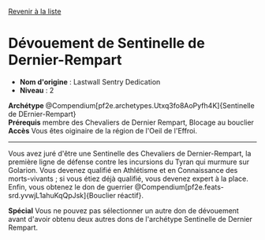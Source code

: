 [Revenir à la liste](..)

# Dévouement de Sentinelle de Dernier-Rempart

 * **Nom d'origine** : Lastwall Sentry Dedication
 * **Niveau** : 2


<div><strong>Archétype&nbsp;</strong>@Compendium[pf2e.archetypes.Utxq3fo8AoPyfh4K]{Sentinelle de DErnier-Rempart}</div>
<div><span id="ctl00_MainContent_DetailedOutput"><strong>Prérequis</strong> membre des Chevaliers de Dernier Rempart, Blocage au bouclier<br><strong>Accès</strong> Vous êtes oiginaire de la région de l'Oeil de l'Effroi.<br></span></div>
<hr>
<p>Vous avez juré d'être une Sentinelle des Chevaliers de Dernier-Rempart, la première ligne de défense contre les incursions du Tyran qui murmure sur Golarion. Vous devenez qualifié en Athlétisme et en Connaissance des morts-vivants ; si vous étiez déjà qualifié, vous devenez expert à la place. Enfin, vous obtenez le don de guerrier @Compendium[pf2e.feats-srd.yvwjL1ahuKqQpJsk]{Bouclier réactif}.</p>
<p><strong>Spécial</strong> Vous ne pouvez pas sélectionner un autre don de dévouement avant d'avoir obtenu deux autres dons de l'archétype Sentinelle de Dernier Rempart.&nbsp;</p>
